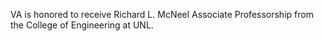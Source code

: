 VA is honored to receive Richard L. McNeel Associate Professorship from the College of Engineering at UNL.
